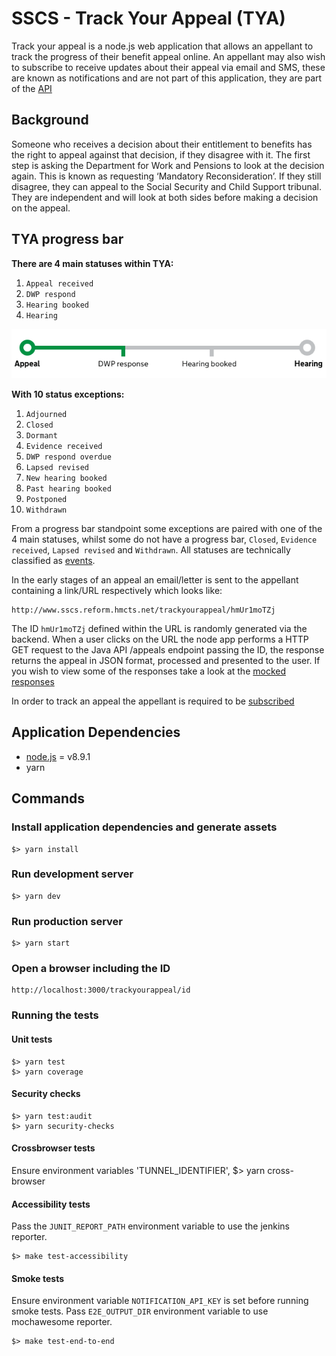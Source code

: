 # SSCS - Track Your Appeal (TYA)

Track your appeal is a node.js web application that allows an appellant to track the progress of their benefit appeal 
online. An appellant may also wish to subscribe to receive updates about their appeal via email and SMS, these are
known as notifications and are not part of this application, they are part of the [API](https://git.reform.hmcts.net/sscs/track-your-appeal-api)

## Background

Someone who receives a decision about their entitlement to benefits has the right to appeal against that decision, if 
they disagree with it. The first step is asking the Department for Work and Pensions to look at the decision again. 
This is known as requesting ‘Mandatory Reconsideration’. If they still disagree, they can appeal to the Social Security 
and Child Support tribunal. They are independent and will look at both sides before making a decision on the appeal.

## TYA progress bar
 
**There are 4 main statuses within TYA:**

1. `Appeal received`
2. `DWP respond`
3. `Hearing booked`
4. `Hearing`

![Track your appeal progress bar](/app/assets/images/progress-bar.png?raw=true)

**With 10 status exceptions:** 

1.  `Adjourned`
2.  `Closed`
3.  `Dormant`
4.  `Evidence received`
5.  `DWP respond overdue`
6.  `Lapsed revised`
7.  `New hearing booked`
8.  `Past hearing booked`
9.  `Postponed`
10. `Withdrawn`

From a progress bar standpoint some exceptions are paired with one of the 4 main statuses, whilst some do not have a 
progress bar, `Closed`, `Evidence received`, `Lapsed revised` and `Withdrawn`. All statuses are technically classified 
as [events](/app/core/events.js).

In the early stages of an appeal an email/letter is sent to the appellant containing a link/URL respectively 
which looks like:

    http://www.sscs.reform.hmcts.net/trackyourappeal/hmUr1moTZj

The ID `hmUr1moTZj` defined within the URL is randomly generated via the backend. When a user clicks on the URL the 
node app performs a HTTP GET request to the Java API /appeals endpoint passing the ID, the response returns the appeal 
in JSON format, processed and presented to the user. If you wish to view some of the responses take a look at the 
[mocked responses](/test/mock/data)

In order to track an appeal the appellant is required to be [subscribed](https://git.reform.hmcts.net/sscs/track-your-appeal-subscriptions-frontend/blob/master/README.md)

## Application Dependencies
 - [node.js](https://nodejs.org) = v8.9.1
 - yarn

## Commands

### Install application dependencies and generate assets
    $> yarn install
    
### Run development server
    $> yarn dev

### Run production server
    $> yarn start

### Open a browser including the ID
    http://localhost:3000/trackyourappeal/id 

### Running the tests

#### Unit tests
    $> yarn test
    $> yarn coverage

#### Security checks
    $> yarn test:audit
    $> yarn security-checks

#### Crossbrowser tests
Ensure environment variables 'TUNNEL_IDENTIFIER', 
    $> yarn cross-browser
    
#### Accessibility tests
Pass the `JUNIT_REPORT_PATH` environment variable to use the jenkins reporter.

    $> make test-accessibility
    
#### Smoke tests
Ensure environment variable `NOTIFICATION_API_KEY` is set before running smoke tests.
Pass `E2E_OUTPUT_DIR` environment variable to use mochawesome reporter.

    $> make test-end-to-end
    

